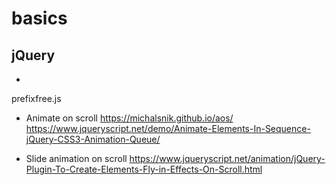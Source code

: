 # basics

jQuery
-----------
* 
prefixfree.js

* Animate on scroll
https://michalsnik.github.io/aos/
https://www.jqueryscript.net/demo/Animate-Elements-In-Sequence-jQuery-CSS3-Animation-Queue/

* Slide animation on scroll
https://www.jqueryscript.net/animation/jQuery-Plugin-To-Create-Elements-Fly-in-Effects-On-Scroll.html
